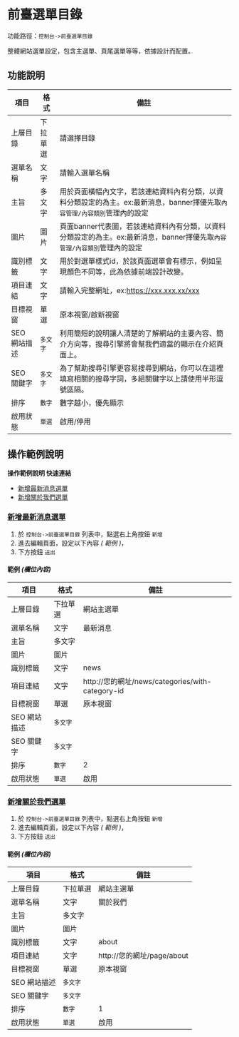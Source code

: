 # 前臺選單目錄


功能路徑：`控制台->前臺選單目錄`

整體網站選單設定，包含主選單、頁尾選單等等，依據設計而配置。



##  功能說明


| 項目 | 格式 | 備註 |
|---|---|---|
|上層目錄|下拉單選|請選擇目錄|
|選單名稱|文字|請輸入選單名稱|
|主旨|多文字|用於頁面橫幅內文字，若該連結資料內有分類，以資料分類設定的為主。ex:最新消息，banner擇優先取`內容管理/內容類別`管理內的設定|
|圖片|圖片|頁面banner代表圖，若該連結資料內有分類，以資料分類設定的為主。ex:最新消息，banner擇優先取`內容管理/內容類別`管理內的設定|
|識別標籤|文字|用於對選單樣式id，於該頁面選單會有標示，例如呈現顏色不同等，此為依據前端設計改變。 |
|項目連結|文字|請輸入完整網址，ex:https://xxx.xxx.xx/xxx|
|目標視窗|單選|原本視窗/啟新視窗|
|SEO 網站描述|`多文字`|利用簡短的說明讓人清楚的了解網站的主要內容、簡介方向等，搜尋引擎將會幫我們適當的顯示在介紹頁面上。|
|SEO 關鍵字|`多文字`|為了幫助搜尋引擎更容易搜尋到網站，你可以在這裡填寫相關的搜尋字詞，多組關鍵字以上請使用半形逗號區隔。|
|排序|`數字`|數字越小，優先顯示|
|啟用狀態|`單選`|啟用/停用|


##  操作範例說明

**操作範例說明 快速連結**

* [新增最新消息選單](guide/web-menu#新增最新消息選單)
* [新增關於我們選單](guide/web-menu#新增關於我們選單)

### [新增最新消息選單](guide/web-menu#新增最新消息選單)

1. 於 `控制台->前臺選單目錄` 列表中，點選右上角按鈕 `新增` 
2. 進去編輯頁面，設定以下內容 _( 範例 )_，
3. 下方按鈕 `送出`

#### 範例 _(欄位內容)_

| 項目 | 格式 | 備註 |
|---|---|---|
|上層目錄|下拉單選|網站主選單|
|選單名稱|文字|最新消息|
|主旨|多文字||
|圖片|圖片||
|識別標籤|文字|news|
|項目連結|文字|http://您的網址/news/categories/with-category-id|
|目標視窗|單選|原本視窗|
|SEO 網站描述|`多文字`||
|SEO 關鍵字|`多文字`||
|排序|`數字`|2|
|啟用狀態|`單選`|啟用|


### [新增關於我們選單](guide/web-menu#新增關於我們選單)

1. 於 `控制台->前臺選單目錄` 列表中，點選右上角按鈕 `新增` 
2. 進去編輯頁面，設定以下內容 _( 範例 )_，
3. 下方按鈕 `送出`

#### 範例 _(欄位內容)_

| 項目 | 格式 | 備註 |
|---|---|---|
|上層目錄|下拉單選|網站主選單|
|選單名稱|文字|關於我們|
|主旨|多文字||
|圖片|圖片||
|識別標籤|文字|about|
|項目連結|文字|http://您的網址/page/about|
|目標視窗|單選|原本視窗|
|SEO 網站描述|`多文字`||
|SEO 關鍵字|`多文字`||
|排序|`數字`|1|
|啟用狀態|`單選`|啟用|